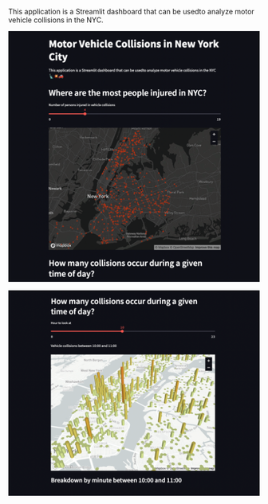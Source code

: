 This application is a Streamlit dashboard that can be usedto analyze motor vehicle collisions in the NYC.

![alt text](https://github.com/Aung-Soe/Python-Streamlit-Apps/blob/main/Motor-Vehicle-Collisions-NYC/mv-img1.png?raw=true)

![alt text](https://github.com/Aung-Soe/Python-Streamlit-Apps/blob/main/Motor-Vehicle-Collisions-NYC/mv-img2.png?raw=true)

